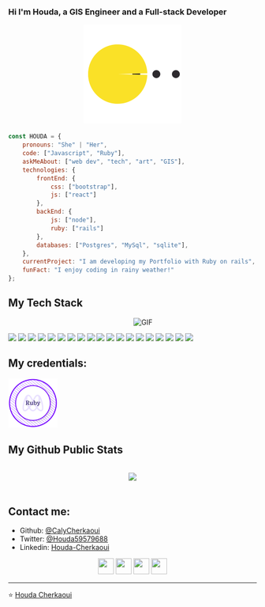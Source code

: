 ### Hi I'm Houda, a GIS Engineer and a Full-stack Developer 

<div align="center">
	<img src="https://raw.githubusercontent.com/Aniket965/Aniket965/master/pacman.svg?sanitize=true" width="200" height="200">
</div>

```javascript
const HOUDA = {
    pronouns: "She" | "Her",
    code: ["Javascript", "Ruby"],
    askMeAbout: ["web dev", "tech", "art", "GIS"],
    technologies: {
        frontEnd: {
            css: ["bootstrap"],
            js: ["react"]
        },
        backEnd: {
            js: ["node"],
            ruby: ["rails"]
        },
        databases: ["Postgres", "MySql", "sqlite"],
    },
    currentProject: "I am developing my Portfolio with Ruby on rails",
    funFact: "I enjoy coding in rainy weather!"
};
```
## My Tech Stack

  <img align="right" alt="GIF" width="250px" src="https://i.pinimg.com/originals/e4/26/70/e426702edf874b181aced1e2fa5c6cde.gif" />
  <br>

  <code><img width="10%" src="https://www.vectorlogo.zone/logos/ruby/ruby-ar21.svg"></code>
  <code><img width="50px" src="https://guides.rubyonrails.org/images/favicon.ico"></code>
  <code><img width="10%" src="https://www.vectorlogo.zone/logos/javascript/javascript-ar21.svg"></code>
  <code><img width="5%" src="https://i.giphy.com/media/KzJkzjggfGN5Py6nkT/200.webp"></code>
  <code><img width="10%" src="https://www.vectorlogo.zone/logos/reactjs/reactjs-ar21.svg"></code>
  <code><img width="10%" src="https://www.vectorlogo.zone/logos/linux/linux-ar21.svg"></code>
  <code><img width="10%" src="https://www.vectorlogo.zone/logos/docker/docker-ar21.svg"></code>
  <code><img width="60px" src="https://cdn.svgporn.com/logos/sass.svg"></code>
  <code><img width="10%" src="https://www.vectorlogo.zone/logos/json/json-ar21.svg"></code>
  <code><img width="10%" src="https://www.vectorlogo.zone/logos/mysql/mysql-ar21.svg"></code>
  <code><img width="60px" src="https://img.icons8.com/color/2x/nodejs.png"></code>
  <code><img width="10%" src="https://www.vectorlogo.zone/logos/sqlite/sqlite-ar21.svg"></code>
  <code><img width="10%" src="https://www.vectorlogo.zone/logos/git-scm/git-scm-ar21.svg"></code>
  <code><img width="10%" src="https://www.vectorlogo.zone/logos/heroku/heroku-ar21.svg"></code>
  <code><img width="5%" src="https://i.giphy.com/media/IdyAQJVN2kVPNUrojM/200.webp"></code>
  <code><img width="10%" src="https://www.vectorlogo.zone/logos/getbootstrap/getbootstrap-ar21.svg"></code>
  <code><img width="30px" src="https://cdn.svgporn.com/logos/html-5.svg"></code>
  <code><img width="30px" src="https://cdn.svgporn.com/logos/css-3.svg"></code>
  <code><img width="50px" src="https://img.icons8.com/bubbles/2x/console.png"></code>
<br>

## My credentials:

<!-- <div align="center"> -->
<a href="https://www.credential.net/cbb6914d-9ea3-4769-8f48-604d29480e17#gs.cws8uy"><img width="100px" src="images/rubyCertificate.png" /></a>
<!-- </div> -->


## My Github Public Stats

<br>
<div align="center">
<img width="60%" src="https://github-readme-stats.vercel.app/api/?username=calycherkaoui&show_icons=true&hide_border=true&count_private=true" />
<!-- <br><br>
<img src="https://github-readme-stats.vercel.app/api/top-langs/?username=calycherkaoui&layout=compacts&hide_border=true&count_private=true" /> -->
</div>
<br>

## Contact me:

- Github: [@CalyCherkaoui](https://github.com/CalyCherkaoui)
- Twitter: [@Houda59579688](https://twitter.com/Houda59579688)
- Linkedin: [Houda-Cherkaoui](https://www.linkedin.com/in/houda-cherkaoui-64106395/)

<p align="center">
<a href="https://twitter.com/Houda59579688"><img src="https://i.ibb.co/kmgQVyW/twitter.png" width="32px" height="32px"></a> <a href="https://github.com/CalyCherkaoui"><img src="https://cdn.iconscout.com/icon/free/png-256/github-108-438008.png" width="32px" height="32px"></a> <a href="https://www.facebook.com/calypsoCher"><img src="https://i.ibb.co/zmYNW4p/facebook.png" width="32px" height="32px"></a> <a href="https://www.linkedin.com/in/houda-cherkaoui-64106395/"><img src="https://i.ibb.co/Kx2GSrT/linkedin.png" width="32px" height="32px"></a>
</p>

____


<p align="center">

⭐️ [Houda Cherkaoui](https://github.com/calycherkaoui)

</p>